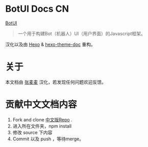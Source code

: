 # BotUI Docs CN
[BotUI](https://github.com/botui/botui)
> 一个用于构建Bot（机器人）UI（用户界面）的Javascript框架。

汉化以及由 [Hexo](https://hexo.io/) & [hexo-theme-doc](https://github.com/zalando-incubator/hexo-theme-doc) 重构。

# 关于

本文档由 [张麦麦](https://zhangmaimai.com) 汉化，若发现任何问题欢迎反馈。


# 贡献中文文档内容

1. Fork and clone [中文版Repo]() . 
2. 进入所在文件夹，npm install
3. 修改 source 下内容
4. Commit 以及 push ，等待merge。